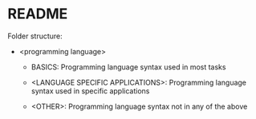 # README

Folder structure:

- \<programming language\>
	- BASICS: Programming language syntax used in most tasks

	- \<LANGUAGE SPECIFIC APPLICATIONS\>: Programming language syntax used in specific applications

	- \<OTHER\>: Programming language syntax not in any of the above